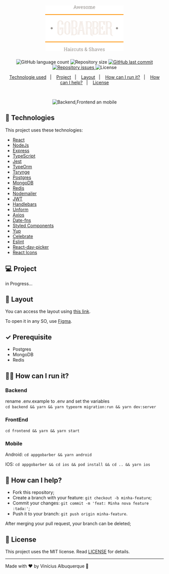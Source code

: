 <h1 align="center">
    <img alt="GoRestaurant" src="frontend/src/assets/logo.svg" width="250px" />
</h1>

<p align="center">
  <img alt="GitHub language count" src="https://img.shields.io/github/languages/count/abauruel/Gobarber4.0">

  <img alt="Repository size" src="https://img.shields.io/github/repo-size/abauruel/Gobarber4.0">

  <a href="https://github.com/abauruel/Gobarber4.0/commits/master">
    <img alt="GitHub last commit" src="https://img.shields.io/github/last-commit/abauruel/Gobarber4.0">
  </a>

  <a href="https://github.com/abauruel/Gobarber4.0/issues">
    <img alt="Repository issues" src="https://img.shields.io/github/issues/abauruel/Gobarber4.0">
  </a>

  <img alt="License" src="https://img.shields.io/badge/license-MIT-brightgreen">
</p>

<p align="center">
  <a href="#rocket-technologies">Technologie used</a>&nbsp;&nbsp;&nbsp;|&nbsp;&nbsp;&nbsp;
  <a href="#-project">Project</a>&nbsp;&nbsp;&nbsp;|&nbsp;&nbsp;&nbsp;
  <a href="#-layout">Layout</a>&nbsp;&nbsp;&nbsp;|&nbsp;&nbsp;&nbsp;
  <a href="#-how-can-i-run-it">How can I run it?</a>&nbsp;&nbsp;&nbsp;|&nbsp;&nbsp;&nbsp;
  <a href="#-how-can-i-help">How can I help?</a>&nbsp;&nbsp;&nbsp;|&nbsp;&nbsp;&nbsp;
  <a href="#memo-license">License</a>
</p>

<br>

<p align="center">

  <img alt="Backend,Frontend an mobile" src=".github/Gobarber4.png"  >


</p>

## :rocket: Technologies

This project uses these technologies:

- [React](https://reactjs.org)
- [NodeJs]()
- [Express]()
- [TypeScript]()
- [Jest]()
- [TypeOrm]()
- [Tsrynge]()
- [Postgres]()
- [MongoDB]()
- [Redis]()
- [Nodemailer]()
- [JWT]()
- [Handlebars]()
- [Unform]()
- [Axios]()
- [Date-fns]()
- [Styled Components]()
- [Yup]()
- [Celebrate]()
- [Eslint]()
- [React-day-picker]()
- [React Icons]()

## 💻 Project

in Progress...

## 🔖 Layout

You can access the layout using [this link](https://www.figma.com/file/BXCihtXXh9p37lGsENV614/GoBarber?node-id=34%3A1180).

To open it in any SO, use [Figma](https://figma.com).

## ✓ Prerequisite

- Postgres
- MongoDB
- Redis

## 👨‍💻 How can I run it?

### Backend

rename .env.example to .env and set the variables<br>
`cd backend && yarn && yarn typeorm migration:run && yarn dev:server`

### FrontEnd

`cd frontend && yarn && yarn start`

### Mobile

Android: `cd appgobarber && yarn android`

IOS: `cd appgobarber && cd ios && pod install && cd .. && yarn ios`

## 🤔 How can I help?

- Fork this repository;
- Create a branch with your feature: `git checkout -b minha-feature`;
- Commit your changes: `git commit -m 'feat: Minha nova feature :tada:'`;
- Push it to your branch: `git push origin minha-feature`.

After merging your pull request, your branch can be deleted;

## :memo: License

This project uses the MIT license. Read [LICENSE](LICENSE.md) for details.

---

Made with ♥ by Vinícius Albuquerque :wave:
